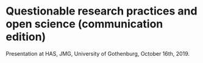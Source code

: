 # Questionable research practices and open science (communication edition)

Presentation at HAS, JMG, University of Gothenburg, October 16th, 2019.